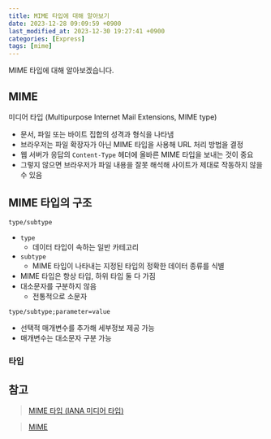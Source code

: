 ```yaml
---
title: MIME 타입에 대해 알아보기
date: 2023-12-28 09:09:59 +0900
last_modified_at: 2023-12-30 19:27:41 +0900
categories: [Express]
tags: [mime]
---
```


MIME 타입에 대해 알아보겠습니다.

## MIME

미디어 타입 (Multipurpose Internet Mail Extensions, MIME type)

- 문서, 파일 또는 바이트 집합의 성격과 형식을 나타냄
- 브라우저는 파일 확장자가 아닌 MIME 타입을 사용해 URL 처리 방법을 결정
- 웹 서버가 응답의 `Content-Type` 헤더에 올바른 MIME 타입을 보내는 것이 중요
- 그렇지 않으면 브라우저가 파일 내용을 잘못 해석해 사이트가 제대로 작동하지 않을 수 있음

## MIME 타입의 구조

```
type/subtype
```

- `type`
  - 데이터 타입이 속하는 일반 카테고리
- `subtype`
  - MIME 타입이 나타내는 지정된 타입의 정확한 데이터 종류를 식별
- MIME 타입은 항상 타입, 하위 타입 둘 다 가짐
- 대소문자를 구분하지 않음
  - 전통적으로 소문자

```
type/subtype;parameter=value
```

- 선택적 매개변수를 추가해 세부정보 제공 가능
- 매개변수는 대소문자 구분 가능

### 타입

## 참고

> [MIME 타입 (IANA 미디어 타입)](https://developer.mozilla.org/ko/docs/Web/HTTP/Basics_of_HTTP/MIME_types)

> [MIME](https://ko.wikipedia.org/wiki/MIME)

